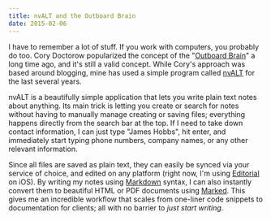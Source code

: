 ```yaml
---
title: nvALT and the Outboard Brain
date: 2015-02-06
---
```

I have to remember a lot of stuff. If you work with computers, you probably do too. Cory Doctorow popularized the concept of the "[Outboard Brain](http://archive.oreilly.com/pub/a/javascript/2002/01/01/cory.html)" a long time ago, and it's still a valid concept. While Cory's approach was based around blogging, mine has used a simple program called [nvALT](http://brettterpstra.com/projects/nvalt/) for the last several years.

nvALT is a beautifully simple application that lets you write plain text notes about anything. Its main trick is letting you create or search for notes without having to manually manage creating or saving files; everything happens directly from the search bar at the top. If I need to take down contact information, I can just type "James Hobbs", hit enter, and immediately start typing phone numbers, company names, or any other relevant information.

Since all files are saved as plain text, they can easily be synced via your service of choice, and edited on any platform (right now, I'm using [Editorial](http://omz-software.com/editorial/) on iOS). By writing my notes using [Markdown](http://daringfireball.net/projects/markdown/) syntax, I can also instantly convert them to beautiful HTML or PDF documents using [Marked](http://marked2app.com/). This gives me an incredible workflow that scales from one-liner code snippets to documentation for clients; all with no barrier to _just start writing_.
